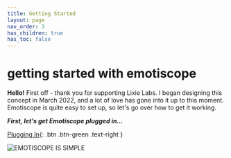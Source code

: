 ```yaml
---
title: Getting Started
layout: page
nav_order: 3
has_children: true
has_toc: false
---
```


# **getting&nbsp;started** with&nbsp;emotiscope

**Hello!** First off - thank you for supporting Lixie Labs. I began designing this concept in March 2022, and a lot of love has gone into it up to this moment. Emotiscope is quite easy to set up, so let's go over how to get it working.

***First, let's get Emotiscope plugged in...***

[Plugging In](https://emotiscope.rocks/plugging_in.html){: .btn .btn-green .text-right }

![EMOTISCOPE IS SIMPLE](https://github.com/lixie-labs/emotiscope/blob/main/extras/img/emotiscope_macro.jpg?raw=true)
